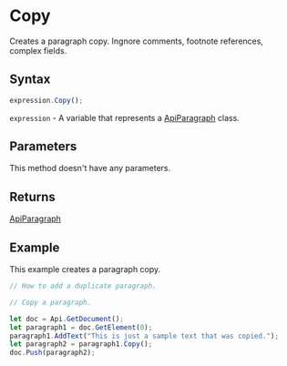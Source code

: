 # Copy

Creates a paragraph copy. Ingnore comments, footnote references, complex fields.

## Syntax

```javascript
expression.Copy();
```

`expression` - A variable that represents a [ApiParagraph](../ApiParagraph.md) class.

## Parameters

This method doesn't have any parameters.

## Returns

[ApiParagraph](../../ApiParagraph/ApiParagraph.md)

## Example

This example creates a paragraph copy.

```javascript editor-docx
// How to add a duplicate paragraph.

// Copy a paragraph.

let doc = Api.GetDocument();
let paragraph1 = doc.GetElement(0);
paragraph1.AddText("This is just a sample text that was copied.");
let paragraph2 = paragraph1.Copy();
doc.Push(paragraph2);
```
